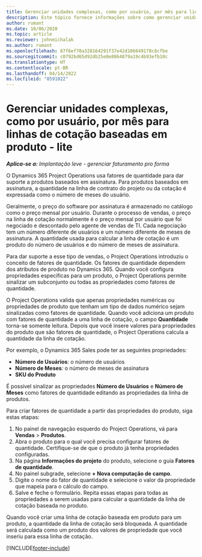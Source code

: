 ```yaml
---
title: Gerenciar unidades complexas, como por usuário, por mês para linhas de cotação baseadas em produto - lite
description: Este tópico fornece informações sobre como gerenciar unidades complexas para linhas de cotação baseadas em projeto.
author: rumant
ms.date: 10/06/2020
ms.topic: article
ms.reviewer: johnmichalak
ms.author: rumant
ms.openlocfilehash: 87f6ef70a328164291f37e42d106649178c8cfbe
ms.sourcegitcommit: c0792bd65d92db25e0e8864879a19c4b93efb10c
ms.translationtype: HT
ms.contentlocale: pt-BR
ms.lasthandoff: 04/14/2022
ms.locfileid: "8591022"
---
```

# <a name="managing-complex-units-such-as-per-user-per-month-for-product-based-quote-lines---lite"></a>Gerenciar unidades complexas, como por usuário, por mês para linhas de cotação baseadas em produto - lite

_**Aplica-se a:** Implantação leve - gerenciar faturamento pro forma_

O Dynamics 365 Project Operations usa fatores de quantidade para dar suporte a produtos baseados em assinatura. Para produtos baseados em assinatura, a quantidade na linha de contrato do projeto ou da cotação é expressada como o número de meses do usuário.

Geralmente, o preço do software por assinatura é armazenado no catálogo como o preço mensal por usuário. Durante o processo de vendas, o preço na linha de cotação normalmente é o preço mensal por usuário que foi negociado e descontado pelo agente de vendas de TI. Cada negociação tem um número diferente de usuários e um número diferente de meses de assinatura. A quantidade usada para calcular a linha de cotação é um produto do número de usuários e do número de meses de assinatura.

Para dar suporte a esse tipo de vendas, o Project Operations introduziu o conceito de fatores de quantidade. Os fatores de quantidade dependem dos atributos de produto no Dynamics 365. Quando você configura propriedades específicas para um produto, o Project Operations permite sinalizar um subconjunto ou todas as propriedades como fatores de quantidade.

O Project Operations valida que apenas propriedades numéricas ou propriedades de produto que tenham um tipo de dados numérico sejam sinalizadas como fatores de quantidade. Quando você adiciona um produto com fatores de quantidade a uma linha de cotação, o campo **Quantidade** torna-se somente leitura. Depois que você insere valores para propriedades do produto que são fatores de quantidade, o Project Operations calcula a quantidade da linha de cotação.

Por exemplo, o Dynamics 365 Sales pode ter as seguintes propriedades:

- **Número de Usuários**: o número de usuários
- **Número de Meses**: o número de meses de assinatura
- **SKU do Produto**

É possível sinalizar as propriedades **Número de Usuários** e **Número de Meses** como fatores de quantidade editando as propriedades da linha de produtos.

Para criar fatores de quantidade a partir das propriedades do produto, siga estas etapas:

1. No painel de navegação esquerdo do Project Operations, vá para **Vendas** > **Produtos**.
2. Abra o produto para o qual você precisa configurar fatores de quantidade. Certifique-se de que o produto já tenha propriedades configuradas.
3. Na página **Informações do projeto** do produto, selecione o guia **Fatores de quantidade**.
4. No painel subgrade, selecione **+ Nova computação de campo**.
5. Digite o nome do fator de quantidade e selecione o valor da propriedade que mapeia para o cálculo do campo.
6. Salve e feche o formulário. Repita essas etapas para todas as propriedades a serem usadas para calcular a quantidade da linha de cotação baseada no produto.

Quando você criar uma linha de cotação baseada em produto para um produto, a quantidade da linha de cotação será bloqueada. A quantidade será calculada como um produto dos valores de propriedade que você inseriu para essa linha de cotação.


[!INCLUDE[footer-include](../../includes/footer-banner.md)]